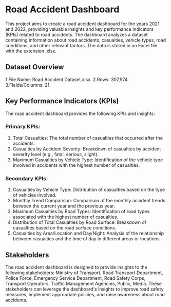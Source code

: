 # Road Accident Dashboard
This project aims to create a road accident dashboard for the years 2021 and 2022, providing valuable insights and key performance indicators (KPIs) related to road accidents. The dashboard analyzes a dataset containing information about road accidents, casualties, vehicle types, road conditions, and other relevant factors. The data is stored in an Excel file with the extension .xlsx.

## Dataset Overview
1.File Name: Road Accident Dataset.xlsx.
2.Rows: 307,974.
3.Fields/Columns: 21.

## Key Performance Indicators (KPIs)
The road accident dashboard provides the following KPIs and insights:

### Primary KPIs:
1. Total Casualties: 
The total number of casualties that occurred after the accidents.
2. Casualties by Accident Severity: Breakdown of casualties by accident severity level (e.g., fatal, serious, slight).
3. Maximum Casualties by Vehicle Type: Identification of the vehicle type involved in accidents with the highest number of casualties.
### Secondary KPIs:
1. Casualties by Vehicle Type: Distribution of casualties based on the type of vehicles involved.
2. Monthly Trend Comparison: Comparison of the monthly accident trends between the current year and the previous year.
3. Maximum Casualties by Road Types: Identification of road types associated with the highest number of casualties.
4. Distribution of Total Casualties by Road Surface: Breakdown of casualties based on the road surface conditions.
5. Casualties by Area/Location and Day/Night: Analysis of the relationship between casualties and the time of day in different areas or locations.

## Stakeholders
The road accident dashboard is designed to provide insights to the following stakeholders:
Ministry of Transport,
Road Transport Department,
Police Force,
Emergency Service Department,
Road Safety Corps,
Transport Operators,
Traffic Management Agencies,
Public,
Media.
These stakeholders can leverage the dashboard's insights to improve road safety measures, implement appropriate policies, and raise awareness about road accidents.


